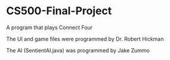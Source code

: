 # CS500-Final-Project
A program that plays Connect Four

The UI and game files were programmed by Dr. Robert Hickman

The AI (SentientAI.java) was programmed by Jake Zummo
